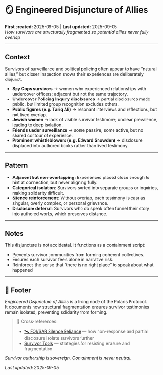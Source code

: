 # 🪞 Engineered Disjuncture of Allies  
**First created:** 2025-09-05 | **Last updated:** 2025-09-05  
*How survivors are structurally fragmented so potential allies never fully overlap*  

---

## Context  

Survivors of surveillance and political policing often appear to have “natural allies,” but closer inspection shows their experiences are deliberately disjunct:  

- **Spy Cops survivors** → women who experienced relationships with undercover officers; adjacent but not the same trajectory.  
- **Undercover Policing Inquiry disclosures** → partial disclosures made public, but limited group recognition excludes others.  
- **Public figures (e.g. Tariq Ali)** → resonant interviews and reflections, but not lived overlap.  
- **Jewish women** → lack of visible survivor testimony; unclear prevalence, leading to deep isolation.  
- **Friends under surveillance** → some passive, some active, but no shared contour of experience.  
- **Prominent whistleblowers (e.g. Edward Snowden)** → disclosure displaced into authored books rather than lived testimony.  

---

## Pattern  

- **Adjacent but non-overlapping**: Experiences placed close enough to hint at connection, but never aligning fully.  
- **Categorical isolation**: Survivors sorted into separate groups or inquiries, making solidarity difficult.  
- **Silence reinforcement**: Without overlap, each testimony is cast as singular, overly complex, or personal grievance.  
- **Disclosure deferral**: Survivors who do speak often funnel their story into authored works, which preserves distance.  

---

## Notes  

This disjuncture is not accidental. It functions as a containment script:  
- Prevents survivor communities from forming coherent collectives.  
- Ensures each survivor feels alone in narrative risk.  
- Reinforces the sense that “there is no right place” to speak about what happened.  

---

## 🏮 Footer  

*Engineered Disjuncture of Allies* is a living node of the Polaris Protocol.  
It documents how structural fragmentation ensures survivor testimonies remain isolated, preventing solidarity from forming.  

> 📡 Cross-references:  
> - [🛰️ FOI/SAR Silence Reliance](../Field_Logs/) — how non-response and partial disclosure isolate survivors further  
> - [Survivor Tools](../Survivor_Tools/) — strategies for resisting erasure and fragmentation  

*Survivor authorship is sovereign. Containment is never neutral.*  

_Last updated: 2025-09-05_
